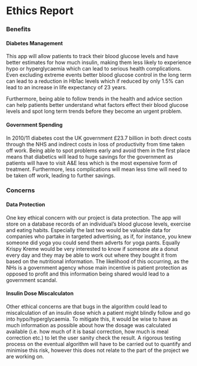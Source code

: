 # Ethics Report

### Benefits

#### Diabetes Management

This app will allow patients to track their blood glucose levels and have better estimates for how
much insulin, making them less likely to experience hypo or hyperglycaemia which can lead to
serious health complications. Even excluding extreme events better blood glucose control in the long
term can lead to a reduction in Hb1ac levels which if reduced by only 1.5% can lead to an increase in
life expectancy of 23 years.

Furthermore, being able to follow trends in the health and advice section can help patients better
understand what factors effect their blood glucose levels and spot long term trends before they
become an urgent problem.

#### Government Spending

In 2010/11 diabetes cost the UK government £23.7 billion in both direct costs through the NHS and
indirect costs in loss of productivity from time taken off work. Being able to spot problems early and
avoid them in the first place means that diabetics will lead to huge savings for the government as
patients will have to visit A&amp;E less which is the most expensive form of treatment. Furthermore, less
complications will mean less time will need to be taken off work, leading to further savings.

### Concerns

#### Data Protection

One key ethical concern with our project is data protection. The app will store on a database records
of an individual’s blood glucose levels, exercise and eating habits. Especially the last two would be
valuable data for companies who partake in targeted advertising, as if, for instance, you knew
someone did yoga you could send them adverts for yoga pants. Equally Krispy Kreme would be very
interested to know if someone ate a donut every day and they may be able to work out where they
bought it from based on the nutritional information. The likelihood of this occurring, as the NHs is a
government agency whose main incentive is patient protection as opposed to profit and this
information being shared would lead to a government scandal.

#### Insulin Dose Miscalculaton

Other ethical concerns are that bugs in the algorithm could lead to miscalculation of an insulin dose
which a patient might blindly follow and go into hypo/hyperglycaemia. To mitigate this, it would be
wise to have as much information as possible about how the dosage was calculated available (i.e.
how much of it is basal correction, how much is meal correction etc.) to let the user sanity check the
result. A rigorous testing process on the eventual algorithm will have to be carried out to quantify
and minimise this risk, however this does not relate to the part of the project we are working on.
